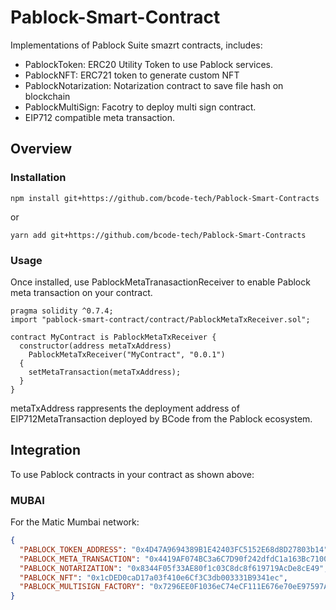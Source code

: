 <!-- <img src="https://www.pablock.it/wp-content/uploads/2021/05/cropped-logoBCode_bianco-1.png" alt=""Pablock" height="40px"> -->

# Pablock-Smart-Contract

Implementations of Pablock Suite smazrt contracts, includes:

- PablockToken: ERC20 Utility Token to use Pablock services.
- PablockNFT: ERC721 token to generate custom NFT
- PablockNotarization: Notarization contract to save file hash on blockchain
- PablockMultiSign: Facotry to deploy multi sign contract.
- EIP712 compatible meta transaction.

## Overview

### Installation

```console
npm install git+https://github.com/bcode-tech/Pablock-Smart-Contracts
```

or

```console
yarn add git+https://github.com/bcode-tech/Pablock-Smart-Contracts
```

### Usage

Once installed, use PablockMetaTranasactionReceiver to enable Pablock meta
transaction on your contract.

```solidity
pragma solidity ^0.7.4;
import "pablock-smart-contract/contract/PablockMetaTxReceiver.sol";

contract MyContract is PablockMetaTxReceiver {
  constructor(address metaTxAddress)
    PablockMetaTxReceiver("MyContract", "0.0.1")
  {
    setMetaTransaction(metaTxAddress);
  }
}

```

metaTxAddress rappresents the deployment address of EIP712MetaTransaction
deployed by BCode from the Pablock ecosystem.

## Integration

To use Pablock contracts in your contract as shown above:

### MUBAI

For the Matic Mumbai network:

```json
{
  "PABLOCK_TOKEN_ADDRESS": "0x4D47A9694389B1E42403FC5152E68d8D27803b14",
  "PABLOCK_META_TRANSACTION": "0x4419AF074BC3a6C7D90f242dfdC1a163Bc710091",
  "PABLOCK_NOTARIZATION": "0x8344F05f33AE80f1c03C8dc8f619719AcDe8cE49",
  "PABLOCK_NFT": "0x1cDED0caD17a03f410e6Cf3C3db003331B9341ec",
  "PABLOCK_MULTISIGN_FACTORY": "0x7296EE0F1036eC74eCF111E676e70eE97597A7d1"
}
```
